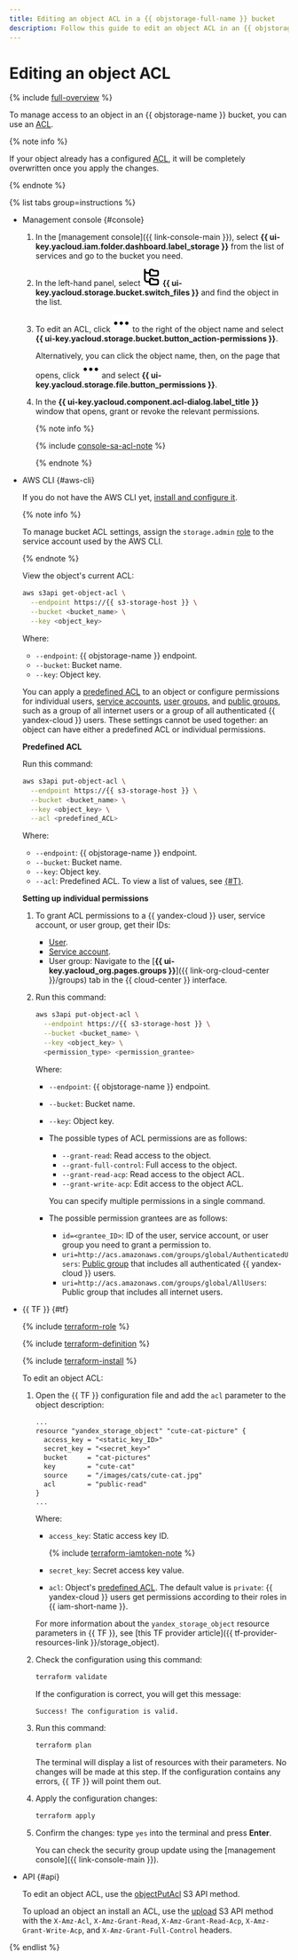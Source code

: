 ```yaml
---
title: Editing an object ACL in a {{ objstorage-full-name }} bucket
description: Follow this guide to edit an object ACL in an {{ objstorage-name }} bucket.
---
```


# Editing an object ACL

{% include [full-overview](../../../_includes/storage/security/full-overview.md) %}

To manage access to an object in an {{ objstorage-name }} bucket, you can use an [ACL](../../concepts/acl.md).

{% note info %}

If your object already has a configured [ACL](../../concepts/acl.md), it will be completely overwritten once you apply the changes.

{% endnote %}

{% list tabs group=instructions %}

- Management console {#console}

    1. In the [management console]({{ link-console-main }}), select **{{ ui-key.yacloud.iam.folder.dashboard.label_storage }}** from the list of services and go to the bucket you need.
    1. In the left-hand panel, select ![image](../../../_assets/console-icons/folder-tree.svg) **{{ ui-key.yacloud.storage.bucket.switch_files }}** and find the object in the list.
    1. To edit an ACL, click ![image](../../../_assets/console-icons/ellipsis.svg) to the right of the object name and select **{{ ui-key.yacloud.storage.bucket.button_action-permissions }}**.

        Alternatively, you can click the object name, then, on the page that opens, click ![image](../../../_assets/console-icons/ellipsis.svg) and select **{{ ui-key.yacloud.storage.file.button_permissions }}**.

    1. In the **{{ ui-key.yacloud.component.acl-dialog.label_title }}** window that opens, grant or revoke the relevant permissions.

        {% note info %}
  
        {% include [console-sa-acl-note](../../../_includes/storage/console-sa-acl-note.md) %}
  
        {% endnote %}

- AWS CLI {#aws-cli}

  If you do not have the AWS CLI yet, [install and configure it](../../tools/aws-cli.md).

  {% note info %}

  To manage bucket ACL settings, assign the `storage.admin` [role](../../security/index.md#storage-admin) to the service account used by the AWS CLI.

  {% endnote %}



  View the object's current ACL:

  ```bash
  aws s3api get-object-acl \
    --endpoint https://{{ s3-storage-host }} \
    --bucket <bucket_name> \
    --key <object_key>
  ```

  Where:
  * `--endpoint`: {{ objstorage-name }} endpoint.
  * `--bucket`: Bucket name.
  * `--key`: Object key.

  You can apply a [predefined ACL](../../concepts/acl.md#predefined-acls) to an object or configure permissions for individual users, [service accounts](../../../iam/concepts/users/service-accounts.md), [user groups](../../../organization/concepts/groups.md), and [public groups](../../concepts/acl.md#public-groups), such as a group of all internet users or a group of all authenticated {{ yandex-cloud }} users. These settings cannot be used together: an object can have either a predefined ACL or individual permissions.

  **Predefined ACL**

  Run this command:

  ```bash
  aws s3api put-object-acl \
    --endpoint https://{{ s3-storage-host }} \
    --bucket <bucket_name> \
    --key <object_key> \
    --acl <predefined_ACL>
  ```

  Where:

  * `--endpoint`: {{ objstorage-name }} endpoint.
  * `--bucket`: Bucket name.
  * `--key`: Object key.
  * `--acl`: Predefined ACL. To view a list of values, see [{#T}](../../concepts/acl.md#predefined-acls).

  **Setting up individual permissions**

  1. To grant ACL permissions to a {{ yandex-cloud }} user, service account, or user group, get their IDs:

      
      * [User](../../../iam/operations/users/get.md).
      * [Service account](../../../iam/operations/sa/get-id.md).
      * User group: Navigate to the [**{{ ui-key.yacloud_org.pages.groups }}**]({{ link-org-cloud-center }}/groups) tab in the {{ cloud-center }} interface.


  1. Run this command:

      ```bash
      aws s3api put-object-acl \
        --endpoint https://{{ s3-storage-host }} \
        --bucket <bucket_name> \
        --key <object_key> \
        <permission_type> <permission_grantee>
      ```

        Where:
        * `--endpoint`: {{ objstorage-name }} endpoint.
        * `--bucket`: Bucket name.
        * `--key`: Object key.
        * The possible types of ACL permissions are as follows:
          * `--grant-read`: Read access to the object.
          * `--grant-full-control`: Full access to the object.
          * `--grant-read-acp`: Read access to the object ACL.
          * `--grant-write-acp`: Edit access to the object ACL.

          You can specify multiple permissions in a single command.
        * The possible permission grantees are as follows:
          * `id=<grantee_ID>`: ID of the user, service account, or user group you need to grant a permission to.
          * `uri=http://acs.amazonaws.com/groups/global/AuthenticatedUsers`: [Public group](../../concepts/acl.md#public-groups) that includes all authenticated {{ yandex-cloud }} users.
          * `uri=http://acs.amazonaws.com/groups/global/AllUsers`: Public group that includes all internet users.

- {{ TF }} {#tf}

  {% include [terraform-role](../../../_includes/storage/terraform-role.md) %}


  {% include [terraform-definition](../../../_tutorials/_tutorials_includes/terraform-definition.md) %}

  
  {% include [terraform-install](../../../_includes/terraform-install.md) %}


  To edit an object ACL:

  1. Open the {{ TF }} configuration file and add the `acl` parameter to the object description:

     ```hcl
     ...
     resource "yandex_storage_object" "cute-cat-picture" {
       access_key = "<static_key_ID>"
       secret_key = "<secret_key>"
       bucket     = "cat-pictures"
       key        = "cute-cat"
       source     = "/images/cats/cute-cat.jpg"
       acl        = "public-read"
     }
     ...
     ```

     Where:
     * `access_key`: Static access key ID.

        {% include [terraform-iamtoken-note](../../../_includes/storage/terraform-iamtoken-note.md) %}

     * `secret_key`: Secret access key value.
     * `acl`: Object's [predefined ACL](../../../storage/concepts/acl.md#predefined-acls). The default value is `private`: {{ yandex-cloud }} users get permissions according to their roles in {{ iam-short-name }}.

     For more information about the `yandex_storage_object` resource parameters in {{ TF }}, see [this TF provider article]({{ tf-provider-resources-link }}/storage_object).

  1. Check the configuration using this command:

     ```bash
     terraform validate
     ```

     If the configuration is correct, you will get this message:

     ```bash
     Success! The configuration is valid.
     ```

  1. Run this command:

     ```bash
     terraform plan
     ```

     The terminal will display a list of resources with their parameters. No changes will be made at this step. If the configuration contains any errors, {{ TF }} will point them out.

  1. Apply the configuration changes:

     ```bash
     terraform apply
     ```

  1. Confirm the changes: type `yes` into the terminal and press **Enter**.

     You can check the security group update using the [management console]({{ link-console-main }}).

- API {#api}

  To edit an object ACL, use the [objectPutAcl](../../s3/api-ref/acl/objectput.md) S3 API method.

  To upload an object an install an ACL, use the [upload](../../s3/api-ref/object/upload.md) S3 API method with the `X-Amz-Acl`, `X-Amz-Grant-Read`, `X-Amz-Grant-Read-Acp`, `X-Amz-Grant-Write-Acp`, and `X-Amz-Grant-Full-Control` headers.

{% endlist %}
